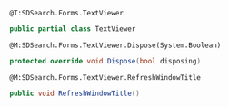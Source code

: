 ```
@T:SDSearch.Forms.TextViewer
```
```csharp
public partial class TextViewer
```
```
@M:SDSearch.Forms.TextViewer.Dispose(System.Boolean)
```
```csharp
protected override void Dispose(bool disposing)
```
```
@M:SDSearch.Forms.TextViewer.RefreshWindowTitle
```
```csharp
public void RefreshWindowTitle()
```
